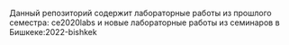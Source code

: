 Данный репозиторий содержит лабораторные работы из прошлого семестра: ce2020labs и новые лабораторные работы из семинаров в Бишкеке:2022-bishkek
